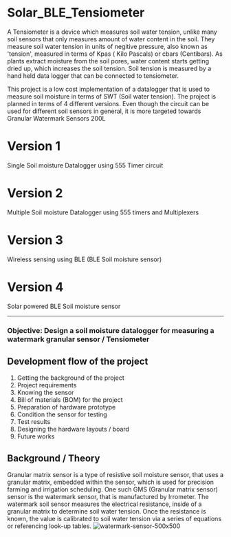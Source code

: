 # Solar_BLE_Tensiometer

A Tensiometer is a device which measures soil water tension, unlike many soil sensors that only measures amount of water content in the soil. They measure soil water tension in units of negitive pressure, also known as 'tension', measured in terms of Kpas ( Kilo Pascals) or cbars (Centibars). As plants extract moisture from the soil pores, water content starts getting dried up, which increases the soil tension. Soil tension is measured by a hand held data logger that can be connected to tensiometer.

This project is a low cost implementation of a datalogger that is used to measure soil moisture in terms of SWT (Soil water tension). The project is planned in terms of 4 different versions. Even though the circuit can be used for different soil sensors in general, it is more targeted towards Granular Watermark Sensors 200L

# Version 1
Single Soil moisture Datalogger using 555 Timer circuit

# Version 2
Multiple Soil moisture Datalogger using 555 timers and Multiplexers

# Version 3
Wireless sensing using BLE (BLE Soil moisture sensor)

# Version 4
Solar powered BLE Soil moisture sensor

------------------------------------------------------------------------------------------------------------------------------------------------------------

### Objective: Design a soil moisture datalogger for measuring a watermark granular sensor / Tensiometer

## Development flow of the project
1. Getting the background of the project
2. Project requirements
3. Knowing the sensor
4. Bill of materials (BOM) for the project
5. Preparation of hardware prototype
6. Condition the sensor for testing
7. Test results
8. Designing the hardware layouts / board
9. Future works

## Background / Theory 
Granular matrix sensor is a type of resistive soil moisture sensor, that uses a granular matrix, embedded within the sensor, which is used for precision farming and irrigation scheduling. One such GMS (Granular matrix sensor) sensor is the watermark sensor, that is manufactured by Irrometer. The watermark soil sensor measures the electrical resistance, inside of a granular matrix to determine soil water tension. Once the resistance is known, the value is calibrated to soil water tension via a series of equations or referencing look-up tables. 
![watermark-sensor-500x500](https://user-images.githubusercontent.com/26503600/169804278-26a79443-f2f1-4aa2-b1e7-c592f000f05c.jpg)





